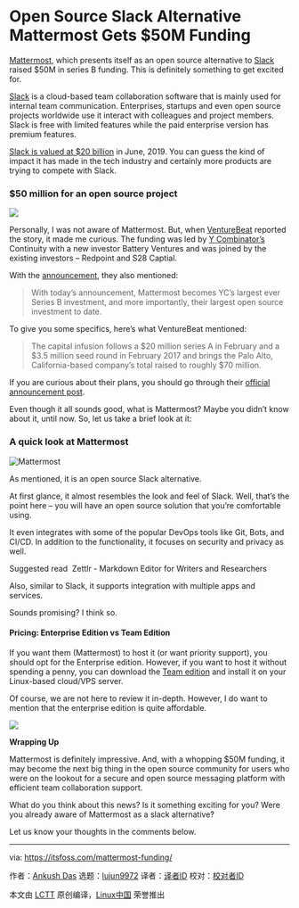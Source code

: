 [#]: collector: (lujun9972)
[#]: translator: (wahailin)
[#]: reviewer: ( )
[#]: publisher: ( )
[#]: url: ( )
[#]: subject: (Open Source Slack Alternative Mattermost Gets $50M Funding)
[#]: via: (https://itsfoss.com/mattermost-funding/)
[#]: author: (Ankush Das https://itsfoss.com/author/ankush/)

Open Source Slack Alternative Mattermost Gets $50M Funding
======

[Mattermost][1], which presents itself as an open source alternative to [Slack][2] raised $50M in series B funding. This is definitely something to get excited for.

[Slack][3] is a cloud-based team collaboration software that is mainly used for internal team communication. Enterprises, startups and even open source projects worldwide use it interact with colleagues and project members. Slack is free with limited features while the paid enterprise version has premium features.

[Slack is valued at $20 billion][4] in June, 2019. You can guess the kind of impact it has made in the tech industry and certainly more products are trying to compete with Slack.

### $50 million for an open source project

![][5]

Personally, I was not aware of Mattermost. But, when [VentureBeat][6] reported the story, it made me curious. The funding was led by [Y Combinator’s][7] Continuity with a new investor Battery Ventures and was joined by the existing investors – Redpoint and S28 Captial.

With the [announcement][8], they also mentioned:

> With today’s announcement, Mattermost becomes YC’s largest ever Series B investment, and more importantly, their largest open source investment to date.

To give you some specifics, here’s what VentureBeat mentioned:

> The capital infusion follows a $20 million series A in February and a $3.5 million seed round in February 2017 and brings the Palo Alto, California-based company’s total raised to roughly $70 million.

If you are curious about their plans, you should go through their [official announcement post][8].

Even though it all sounds good, what is Mattermost? Maybe you didn’t know about it, until now. So, let us take a brief look at it:

### A quick look at Mattermost

![Mattermost][9]

As mentioned, it is an open source Slack alternative.

At first glance, it almost resembles the look and feel of Slack. Well, that’s the point here – you will have an open source solution that you’re comfortable using.

It even integrates with some of the popular DevOps tools like Git, Bots, and CI/CD. In addition to the functionality, it focuses on security and privacy as well.

[][10]

Suggested read  Zettlr - Markdown Editor for Writers and Researchers

Also, similar to Slack, it supports integration with multiple apps and services.

Sounds promising? I think so.

#### Pricing: Enterprise Edition vs Team Edition

If you want them (Mattermost) to host it (or want priority support), you should opt for the Enterprise edition. However, if you want to host it without spending a penny, you can download the [Team edition][11] and install it on your Linux-based cloud/VPS server.

Of course, we are not here to review it in-depth. However, I do want to mention that the enterprise edition is quite affordable.

![][12]

**Wrapping Up**

Mattermost is definitely impressive. And, with a whopping $50M funding, it may become the next big thing in the open source community for users who were on the lookout for a secure and open source messaging platform with efficient team collaboration support.

What do you think about this news? Is it something exciting for you? Were you already aware of Mattermost as a slack alternative?

Let us know your thoughts in the comments below.

--------------------------------------------------------------------------------

via: https://itsfoss.com/mattermost-funding/

作者：[Ankush Das][a]
选题：[lujun9972][b]
译者：[译者ID](https://github.com/译者ID)
校对：[校对者ID](https://github.com/校对者ID)

本文由 [LCTT](https://github.com/LCTT/TranslateProject) 原创编译，[Linux中国](https://linux.cn/) 荣誉推出

[a]: https://itsfoss.com/author/ankush/
[b]: https://github.com/lujun9972
[1]: https://mattermost.com/
[2]: https://itsfoss.com/slack-use-linux/
[3]: https://slack.com
[4]: https://www.ft.com/content/98747b36-9368-11e9-aea1-2b1d33ac3271
[5]: https://i0.wp.com/itsfoss.com/wp-content/uploads/2019/06/mattermost-wallpaper.png?resize=800%2C450&ssl=1
[6]: https://venturebeat.com/2019/06/19/mattermost-raises-50-million-to-advance-its-open-source-slack-alternative/
[7]: https://www.ycombinator.com/
[8]: https://mattermost.com/blog/yc-leads-50m-series-b-in-mattermost-as-open-source-slack-alternative/
[9]: https://i0.wp.com/itsfoss.com/wp-content/uploads/2019/06/mattermost-screenshot.jpg?fit=800%2C497&ssl=1
[10]: https://itsfoss.com/zettlr-markdown-editor/
[11]: https://mattermost.com/download/
[12]: https://i1.wp.com/itsfoss.com/wp-content/uploads/2019/06/mattermost-enterprise-plan.jpg?fit=800%2C325&ssl=1
